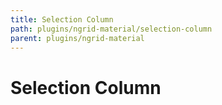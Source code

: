 ```yaml
---
title: Selection Column
path: plugins/ngrid-material/selection-column
parent: plugins/ngrid-material
---
```

# Selection Column

<div pbl-example-view="pbl-selection-column-example"></div>
